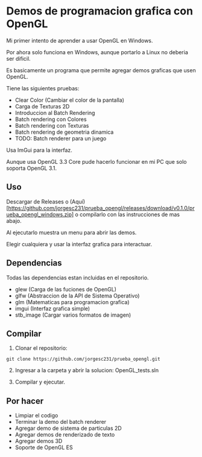 # Demos de programacion grafica con OpenGL

Mi primer intento de aprender a usar OpenGL en Windows.

Por ahora solo funciona en Windows, aunque portarlo a Linux no deberia ser dificil.

Es basicamente un programa que permite agregar demos graficas que usen OpenGL.

Tiene las siguientes pruebas:

- Clear Color (Cambiar el color de la pantalla)
- Carga de Texturas 2D
- Introduccion al Batch Rendering
- Batch rendering con Colores
- Batch rendering con Texturas
- Batch rendering de geometria dinamica
- TODO: Batch renderer para un juego

Usa ImGui para la interfaz.

Aunque usa OpenGL 3.3 Core  pude hacerlo funcionar en mi PC que solo soporta OpenGL 3.1.


## Uso

Descargar de Releases o (Aquí)[https://github.com/jorgesc231/prueba_opengl/releases/download/v0.1.0/prueba_opengl_windows.zip] 
o compilarlo con las instrucciones de mas abajo.

Al ejecutarlo muestra un menu para abrir las demos.

Elegir cualquiera y usar la interfaz grafica para interactuar.


## Dependencias

Todas las dependencias estan incluidas en el repositorio.

- glew (Carga de las fuciones de OpenGL)
- glfw (Abstraccion de la API de Sistema Operativo)
- glm (Matematicas para programacion grafica)
- imgui (Interfaz grafica simple)
- stb_image (Cargar varios formatos de imagen)


## Compilar

1. Clonar el repositorio:

```
git clone https://github.com/jorgesc231/prueba_opengl.git
```

2. Ingresar a la carpeta y abrir la solucion: OpenGL_tests.sln

3. Compilar y ejecutar.


## Por hacer

- Limpiar el codigo
- Terminar la demo del batch renderer
- Agregar demo de sistema de particulas 2D
- Agregar demos de renderizado de texto
- Agregar demos 3D
- Soporte de OpenGL ES

